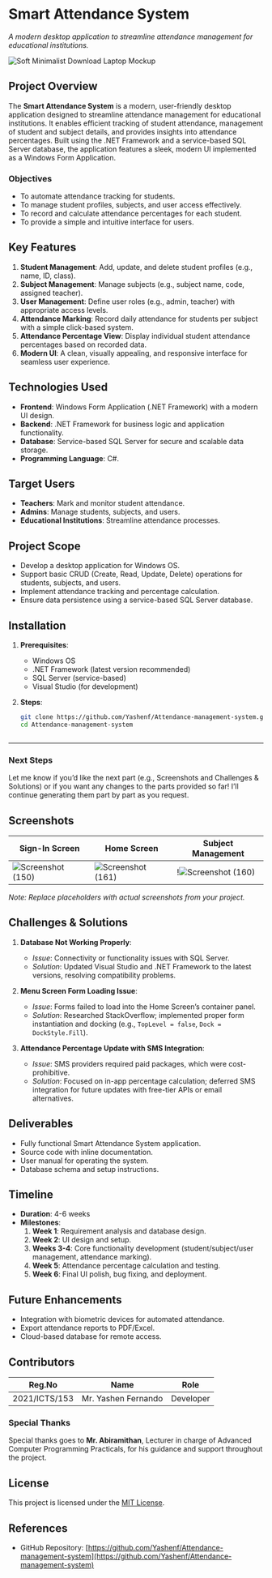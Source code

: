 # Smart Attendance System
*A modern desktop application to streamline attendance management for educational institutions.*

![Soft Minimalist Download Laptop Mockup](https://github.com/user-attachments/assets/172d28f6-9d69-4e20-8b07-4d1976954687)

## Project Overview

The **Smart Attendance System** is a modern, user-friendly desktop application designed to streamline attendance management for educational institutions. It enables efficient tracking of student attendance, management of student and subject details, and provides insights into attendance percentages. Built using the .NET Framework and a service-based SQL Server database, the application features a sleek, modern UI implemented as a Windows Form Application.

### Objectives
- To automate attendance tracking for students.
- To manage student profiles, subjects, and user access effectively.
- To record and calculate attendance percentages for each student.
- To provide a simple and intuitive interface for users.

## Key Features
1. **Student Management**: Add, update, and delete student profiles (e.g., name, ID, class).
2. **Subject Management**: Manage subjects (e.g., subject name, code, assigned teacher).
3. **User Management**: Define user roles (e.g., admin, teacher) with appropriate access levels.
4. **Attendance Marking**: Record daily attendance for students per subject with a simple click-based system.
5. **Attendance Percentage View**: Display individual student attendance percentages based on recorded data.
6. **Modern UI**: A clean, visually appealing, and responsive interface for seamless user experience.

## Technologies Used
- **Frontend**: Windows Form Application (.NET Framework) with a modern UI design.
- **Backend**: .NET Framework for business logic and application functionality.
- **Database**: Service-based SQL Server for secure and scalable data storage.
- **Programming Language**: C#.

## Target Users
- **Teachers**: Mark and monitor student attendance.
- **Admins**: Manage students, subjects, and users.
- **Educational Institutions**: Streamline attendance processes.

## Project Scope
- Develop a desktop application for Windows OS.
- Support basic CRUD (Create, Read, Update, Delete) operations for students, subjects, and users.
- Implement attendance tracking and percentage calculation.
- Ensure data persistence using a service-based SQL Server database.

## Installation

1. **Prerequisites**:
   - Windows OS
   - .NET Framework (latest version recommended)
   - SQL Server (service-based)
   - Visual Studio (for development)

2. **Steps**:
   ```bash
   git clone https://github.com/Yashenf/Attendance-management-system.git
   cd Attendance-management-system


   
---

### Next Steps
Let me know if you’d like the next part (e.g., Screenshots and Challenges & Solutions) or if you want any changes to the parts provided so far! I’ll continue generating them part by part as you request.

## Screenshots
| Sign-In Screen | Home Screen | Subject Management |
|----------------|-------------|--------------------|
| ![Screenshot (150)](https://github.com/user-attachments/assets/361308eb-3000-41b7-9d1a-941a23fb984e) | ![Screenshot (161)](https://github.com/user-attachments/assets/a860aa7f-2d21-4b95-9934-fdb1e03174c8) | !![Screenshot (160)](https://github.com/user-attachments/assets/8f6c51c0-b932-4a2a-8d63-fd298ab2a6f2)|






*Note: Replace placeholders with actual screenshots from your project.*

## Challenges & Solutions

1. **Database Not Working Properly**:
   - *Issue*: Connectivity or functionality issues with SQL Server.
   - *Solution*: Updated Visual Studio and .NET Framework to the latest versions, resolving compatibility problems.

2. **Menu Screen Form Loading Issue**:
   - *Issue*: Forms failed to load into the Home Screen’s container panel.
   - *Solution*: Researched StackOverflow; implemented proper form instantiation and docking (e.g., `TopLevel = false`, `Dock = DockStyle.Fill`).

3. **Attendance Percentage Update with SMS Integration**:
   - *Issue*: SMS providers required paid packages, which were cost-prohibitive.
   - *Solution*: Focused on in-app percentage calculation; deferred SMS integration for future updates with free-tier APIs or email alternatives.
  
## Deliverables
- Fully functional Smart Attendance System application.
- Source code with inline documentation.
- User manual for operating the system.
- Database schema and setup instructions.

## Timeline
- **Duration**: 4-6 weeks
- **Milestones**:
  1. **Week 1**: Requirement analysis and database design.
  2. **Week 2**: UI design and setup.
  3. **Weeks 3-4**: Core functionality development (student/subject/user management, attendance marking).
  4. **Week 5**: Attendance percentage calculation and testing.
  5. **Week 6**: Final UI polish, bug fixing, and deployment.

## Future Enhancements
- Integration with biometric devices for automated attendance.
- Export attendance reports to PDF/Excel.
- Cloud-based database for remote access.

## Contributors
| Reg.No       | Name              | Role                  |
|--------------|-------------------|-----------------------|
| 2021/ICTS/153| Mr. Yashen Fernando | Developer            |

### Special Thanks
Special thanks goes to **Mr. Abiramithan**, Lecturer in charge of Advanced Computer Programming Practicals, for his guidance and support throughout the project.

## License
This project is licensed under the [MIT License](LICENSE).

## References
- GitHub Repository: [https://github.com/Yashenf/Attendance-management-system](https://github.com/Yashenf/Attendance-management-system)
